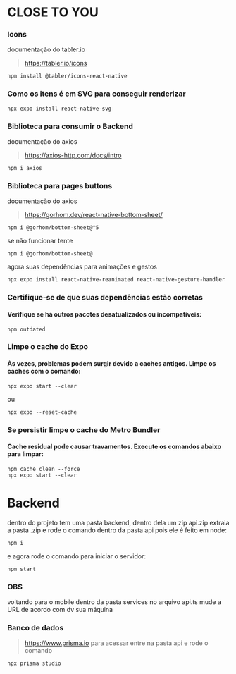 # CLOSE TO YOU

### Icons
documentação do tabler.io
> https://tabler.io/icons
```
npm install @tabler/icons-react-native
```
### Como os itens é em SVG para conseguir renderizar
```
npx expo install react-native-svg
```

### Biblioteca para consumir o Backend
documentação do axios
> https://axios-http.com/docs/intro
```
npm i axios
```

### Biblioteca para pages buttons
documentação do axios
> https://gorhom.dev/react-native-bottom-sheet/
```
npm i @gorhom/bottom-sheet@^5
```
se não funcionar tente
```
npm i @gorhom/bottom-sheet@
```
agora suas dependências para animações e gestos
```
npx expo install react-native-reanimated react-native-gesture-handler
```

### Certifique-se de que suas dependências estão corretas
#### Verifique se há outros pacotes desatualizados ou incompatíveis:
```
npm outdated
```

### Limpe o cache do Expo
#### Às vezes, problemas podem surgir devido a caches antigos. Limpe os caches com o comando:
```
npx expo start --clear
```
ou
```
npx expo --reset-cache
```
### Se persistir limpe o cache do Metro Bundler 
#### Cache residual pode causar travamentos. Execute os comandos abaixo para limpar:
```
npm cache clean --force
npx expo start --clear
```

# Backend
dentro do projeto tem uma pasta backend, dentro dela um zip api.zip
extraia a pasta .zip e rode o comando dentro da pasta api pois ele é feito em node:
```
npm i
```
e agora rode o comando para iniciar o servidor:
```
npm start
```
### OBS
voltando para o mobile dentro da pasta services no arquivo api.ts mude a URL de acordo com dv sua máquina

### Banco de dados
> https://www.prisma.io
para acessar entre na pasta api e rode o comando
```
npx prisma studio
```
